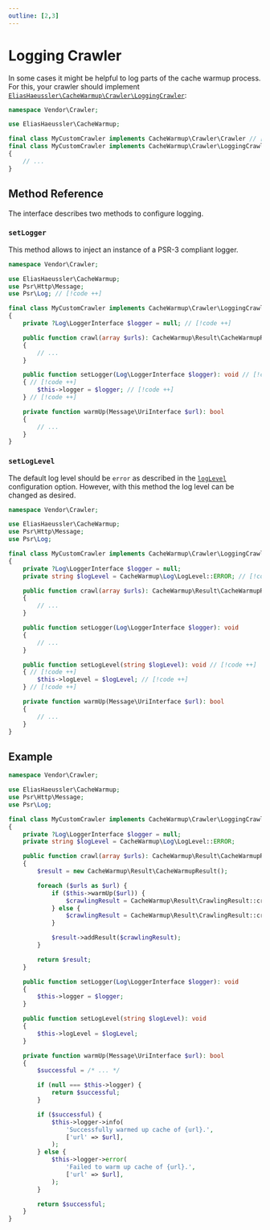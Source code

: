 ```yaml
---
outline: [2,3]
---
```


# Logging Crawler <Badge type="tip" text="2.4+" />

In some cases it might be helpful to log parts of the cache
warmup process. For this, your crawler should implement
[`EliasHaeussler\CacheWarmup\Crawler\LoggingCrawler`](../../src/Crawler/LoggingCrawler.php):

```php
namespace Vendor\Crawler;

use EliasHaeussler\CacheWarmup;

final class MyCustomCrawler implements CacheWarmup\Crawler\Crawler // [!code --]
final class MyCustomCrawler implements CacheWarmup\Crawler\LoggingCrawler // [!code ++]
{
    // ...
}
```

## Method Reference

The interface describes two methods to configure logging.

### `setLogger`

This method allows to inject an instance of a PSR-3 compliant
logger.

```php
namespace Vendor\Crawler;

use EliasHaeussler\CacheWarmup;
use Psr\Http\Message;
use Psr\Log; // [!code ++]

final class MyCustomCrawler implements CacheWarmup\Crawler\LoggingCrawler
{
    private ?Log\LoggerInterface $logger = null; // [!code ++]

    public function crawl(array $urls): CacheWarmup\Result\CacheWarmupResult
    {
        // ...
    }

    public function setLogger(Log\LoggerInterface $logger): void // [!code ++]
    { // [!code ++]
        $this->logger = $logger; // [!code ++]
    } // [!code ++]

    private function warmUp(Message\UriInterface $url): bool
    {
        // ...
    }
}
```

### `setLogLevel`

The default log level should be `error` as described in the
[`logLevel`](../config-reference/log-level.md) configuration
option. However, with this method the log level can be changed
as desired.

```php
namespace Vendor\Crawler;

use EliasHaeussler\CacheWarmup;
use Psr\Http\Message;
use Psr\Log;

final class MyCustomCrawler implements CacheWarmup\Crawler\LoggingCrawler
{
    private ?Log\LoggerInterface $logger = null;
    private string $logLevel = CacheWarmup\Log\LogLevel::ERROR; // [!code ++]

    public function crawl(array $urls): CacheWarmup\Result\CacheWarmupResult
    {
        // ...
    }

    public function setLogger(Log\LoggerInterface $logger): void
    {
        // ...
    }

    public function setLogLevel(string $logLevel): void // [!code ++]
    { // [!code ++]
        $this->logLevel = $logLevel; // [!code ++]
    } // [!code ++]

    private function warmUp(Message\UriInterface $url): bool
    {
        // ...
    }
}
```

## Example

```php {9-10,29-32,34-37,48-51,53-56}
namespace Vendor\Crawler;

use EliasHaeussler\CacheWarmup;
use Psr\Http\Message;
use Psr\Log;

final class MyCustomCrawler implements CacheWarmup\Crawler\LoggingCrawler
{
    private ?Log\LoggerInterface $logger = null;
    private string $logLevel = CacheWarmup\Log\LogLevel::ERROR;

    public function crawl(array $urls): CacheWarmup\Result\CacheWarmupResult
    {
        $result = new CacheWarmup\Result\CacheWarmupResult();

        foreach ($urls as $url) {
            if ($this->warmUp($url)) {
                $crawlingResult = CacheWarmup\Result\CrawlingResult::createSuccessful($url);
            } else {
                $crawlingResult = CacheWarmup\Result\CrawlingResult::createFailed($url);
            }

            $result->addResult($crawlingResult);
        }

        return $result;
    }

    public function setLogger(Log\LoggerInterface $logger): void
    {
        $this->logger = $logger;
    }

    public function setLogLevel(string $logLevel): void
    {
        $this->logLevel = $logLevel;
    }

    private function warmUp(Message\UriInterface $url): bool
    {
        $successful = /* ... */

        if (null === $this->logger) {
            return $successful;
        }

        if ($successful) {
            $this->logger->info(
                'Successfully warmed up cache of {url}.',
                ['url' => $url],
            );
        } else {
            $this->logger->error(
                'Failed to warm up cache of {url}.',
                ['url' => $url],
            );
        }

        return $successful;
    }
}
```
